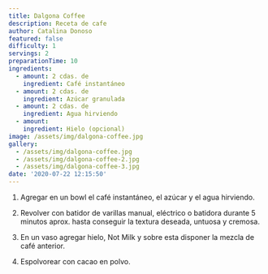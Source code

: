 ```yaml
---
title: Dalgona Coffee
description: Receta de cafe
author: Catalina Donoso
featured: false
difficulty: 1
servings: 2
preparationTime: 10
ingredients:
  - amount: 2 cdas. de
    ingredient: Café instantáneo
  - amount: 2 cdas. de
    ingredient: Azúcar granulada
  - amount: 2 cdas. de
    ingredient: Agua hirviendo
  - amount:  
    ingredient: Hielo (opcional)
image: /assets/img/dalgona-coffee.jpg
gallery:
  - /assets/img/dalgona-coffee.jpg
  - /assets/img/dalgona-coffee-2.jpg
  - /assets/img/dalgona-coffee-3.jpg
date: '2020-07-22 12:15:50'
---
```

1. Agregar en un bowl el café instantáneo, el azúcar y el agua hirviendo.				

2. Revolver con batidor de varillas manual, eléctrico o batidora durante 5 minutos aprox. hasta conseguir la textura deseada, untuosa y cremosa.				

3. En un vaso agregar hielo, Not Milk y sobre esta disponer la mezcla de café anterior.				

4. Espolvorear con cacao en polvo.
